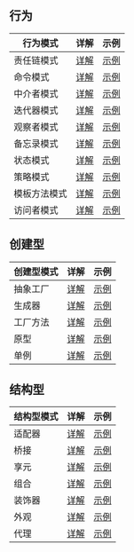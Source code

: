 ## 行为

| 行为模式   | 详解 | 示例 |
|--------|---|---|
| 责任链模式  |[详解](./behavior/chain-of-responsibility/readme.md) | [示例](./behavior/chain-of-responsibility)
| 命令模式   |[详解](./behavior/command/readme.md) | [示例](./behavior/command)
| 中介者模式  | [详解](./behavior/controller/readme.md)| [示例](./behavior/controller)
| 迭代器模式  |[详解](./behavior/iterator/readme.md) |[示例](./behavior/iterator)
| 观察者模式  |[详解](./behavior/observer/readme.md) |[示例](./behavior/observer)
| 备忘录模式  |[详解](./behavior/snapshot/readme.md) |[示例](./behavior/snapshot)
| 状态模式   |[详解](./behavior/state/readme.md) |[示例](./behavior/state)
| 策略模式   |[详解](./behavior/strategy/readme.md) |[示例](./behavior/strategy)
| 模板方法模式 |[详解](./behavior/template-method/readme.md) |[示例](./behavior/template-method)
| 访问者模式  |[详解](./behavior/visitor/readme.md) |[示例](./behavior/visitor)


## 创建型
| 创建型模式 | 详解 | 示例 |
|-----|---|---|
|抽象工厂 |[详解](./creative/abstract-factory/readme.md) |[示例](./creative/abstract-factory)
|生成器 |[详解](./creative/builder/readme.md) |[示例](./creative/builder)
|工厂方法 |[详解](./creative/factory-method/readme.md) |[示例](./creative/factory-method)
|原型 |[详解](./creative/factory-method/readme.md) |[示例](./creative/factory-method)
|单例 |[详解](./creative/singleton/readme.md) |[示例](./creative/singleton)


## 结构型
| 结构型模式 | 详解 | 示例 |
|-----|---|---|
|适配器 |[详解](./structured/adapter/readme.md) |[示例](./structured/adapter)
|桥接 |[详解](./structured/bridge/readme.md) |[示例](./structured/bridge)
|享元 |[详解](./structured/cache/readme.md) |[示例](./structured/cache)
|组合 |[详解](./structured/composite/readme.md) |[示例](./structured/composite)
|装饰器 |[详解](./structured/decorator/readme.md) |[示例](./structured/decorator)
|外观 |[详解](./structured/facade/readme.md) |[示例](./structured/facade)
|代理 |[详解](./structured/proxy/readme.md) |[示例](./structured/proxy)